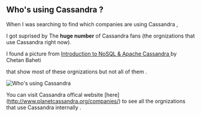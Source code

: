 
## Who's using Cassandra ?

When I was searching to find which companies are using Cassandra , 

I got suprised by The **huge number** of Cassandra fans (the orgnizations that use Cassandra right now). 

I found a picture from [Introduction to NoSQL & Apache Cassandra  ](http://www.slideshare.net/ChetanBaheti/introduction-to-nosql-apache-cassandra)by Chetan Baheti

that show most of these orgnizations but not all of them .



![Who's using Cassandra](https://cloud.githubusercontent.com/assets/14142983/11412762/d2429894-939d-11e5-9301-4a4c558f3e71.jpg "This picture from Introduction to NoSQL & Apache Cassandra  by chetan.baheti")


You can visit Cassandra offical website [here] (http://www.planetcassandra.org/companies/) to see all the orgnizations that use Cassandra internally .
